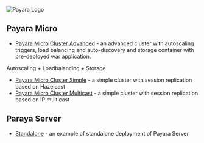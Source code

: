 ![Payara Logo](http://cdn2.hubspot.net/hub/334594/hubfs/Payara_Blog_Images/payara_logo_edited.jpg?t=1464882446136&width=150) 

## Payara Micro

* [Payara Micro Cluster Advanced](payara-micro-cluster-advanced) - an advanced cluster with autoscaling triggers, load balancing and auto-discovery and storage container with pre-deployed war application.

Autoscaling + Loadbalancing + Storage

* [Payara Micro Cluster Simple](payara-micro-cluster) - a simple cluster with session replication based on Hazelcast  
* [Payara Micro Cluster Multicast](payara-micro-cluster-multicast) - a simple cluster with session replication based on IP multicast 

## Paraya Server
* [Standalone](payara-server-full) - an example of standalone deployment of Payara Server 

